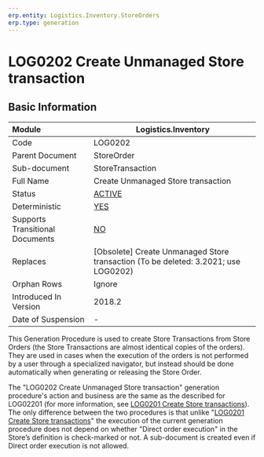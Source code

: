 ```yaml
---
erp.entity: Logistics.Inventory.StoreOrders
erp.type: generation
---
```


# LOG0202 Create Unmanaged Store transaction

## Basic Information

| Module                          | Logistics.Inventory                                          |
| :------------------------------ | ------------------------------------------------------------ |
| Code                            | LOG0202                                                      |
| Parent Document                 | StoreOrder                                                   |
| Sub-document                    | StoreTransaction                                             |
| Full Name                       | Create Unmanaged Store transaction                           |
| Status                          | [ACTIVE](https://confluence.erp.net/display/techdoc/Generation+Procedures+Lifetime+Stages) |
| Deterministic                   | [YES](https://enterpriseone.atlassian.net/wiki/spaces/techdoc/pages/194314241/Document+Generation+And+Transitional+Documents) |
| Supports Transitional Documents | [NO](https://enterpriseone.atlassian.net/wiki/spaces/techdoc/pages/194314241/Document+Generation+And+Transitional+Documents) |
| Replaces                        | [Obsolete] Create Unmanaged Store transaction (To be deleted: 3.2021; use LOG0202) |
| Orphan Rows                     | Ignore                                                       |
| Introduced In Version           | 2018.2                                                       |
| Date of Suspension              | -                                                            |



This Generation Procedure is used to create Store Transactions from Store Orders (the Store Transactions are almost identical copies of the orders). They are used in cases when the execution of the orders is not performed by a user through a specialized navigator, but instead should be done automatically when generating or releasing the Store Order.

The "LOG0202 Create Unmanaged Store transaction" generation procedure's action and business are the same as the described for LOG02201 (for more information, see [LOG0201 Create Store transactions](https://confluence.erp.net/display/techdoc/LOG0201+Create+Store+transactions)). The only difference between the two procedures is that unlike "[LOG0201 Create Store transactions](https://confluence.erp.net/display/techdoc/LOG0201+Create+Store+transactions)" the execution of the current generation procedure does not depend on whether "Direct order execution" in the Store’s definition is check-marked or not. A sub-document is created even if Direct order execution is not allowed.
